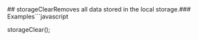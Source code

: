 <!-- Generated by documentation.js. Update this documentation by updating the source code. -->## storageClearRemoves all data stored in the local storage.### Examples```javascript
storageClear();
```**Meta***   **version**: 1.9.0
